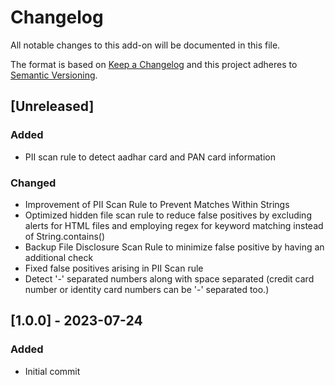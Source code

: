 # Changelog
All notable changes to this add-on will be documented in this file.

The format is based on [Keep a Changelog](https://keepachangelog.com/en/1.0.0/) and
this project adheres to [Semantic Versioning](https://semver.org/spec/v2.0.0.html).

## [Unreleased]
### Added 
- PII scan rule to detect aadhar card and PAN card information

### Changed 
- Improvement of PII Scan Rule to Prevent Matches Within Strings
- Optimized hidden file scan rule to reduce false positives by excluding alerts for HTML files and employing regex for keyword matching instead of String.contains()
- Backup File Disclosure Scan Rule to minimize false positive by having an additional check 
- Fixed false positives arising in PII Scan rule
- Detect '-' separated numbers along with space separated (credit card number or identity card numbers can be '-' separated too.)

## [1.0.0] - 2023-07-24
### Added
- Initial commit
